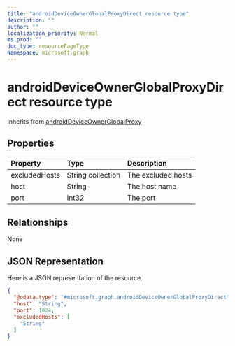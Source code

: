 ```yaml
---
title: "androidDeviceOwnerGlobalProxyDirect resource type"
description: ""
author: ""
localization_priority: Normal
ms.prod: ""
doc_type: resourcePageType
Namespace: microsoft.graph
---
```



# androidDeviceOwnerGlobalProxyDirect resource type




Inherits from [androidDeviceOwnerGlobalProxy](../resources/androidDeviceOwnerGlobalProxy.md)

## Properties
|Property|Type|Description|
|:---|:---|:---|
|excludedHosts|String collection|The excluded hosts|
|host|String|The host name|
|port|Int32|The port|

## Relationships
None

## JSON Representation
Here is a JSON representation of the resource.
<!-- {
  "blockType": "resource",
  "@odata.type": "microsoft.graph.androidDeviceOwnerGlobalProxyDirect"
}
-->
``` json
{
  "@odata.type": "#microsoft.graph.androidDeviceOwnerGlobalProxyDirect",
  "host": "String",
  "port": 1024,
  "excludedHosts": [
    "String"
  ]
}
```

